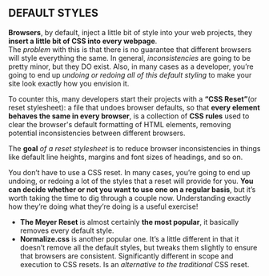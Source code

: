 ## DEFAULT STYLES

**Browsers**, by default, inject a little bit of style into your web projects, they **insert a little bit of CSS into every webpage**.<br>
The *problem* with this is that there is no guarantee that different browsers will style everything the same. In general, *inconsistencies* are going to be pretty minor, but they DO exist. Also, in many cases as a developer, you’re going to end up *undoing or redoing all of this default styling* to make your site look exactly how you envision it.

To counter this, many developers start their projects with a **“CSS Reset”**(or reset stylesheet): a file that undoes browser defaults, so that **every element behaves the same in every browser**,
is a collection of **CSS rules** used to clear the browser's default formatting of HTML elements, removing potential inconsistencies between different browsers.

The **goal** *of a reset stylesheet* is to reduce browser inconsistencies in things like default line heights, margins and font sizes of headings, and so on.

You don’t have to use a CSS reset. In many cases, you’re going to end up undoing, or redoing a lot of the styles that a reset will provide for you. **You can decide whether or not you want to use one on a regular basis**, but it’s worth taking the time to dig through a couple now. Understanding exactly how they’re doing what they’re doing is a useful exercise!

- **The Meyer Reset** is almost certainly **the most popular**, it basically removes every default style.
- **Normalize.css** is another popular one. It’s a little different in that it doesn’t remove all the default styles, but tweaks them slightly to ensure that browsers are consistent. Significantly different in scope and execution to CSS resets. Is an *alternative to the traditional* CSS reset.